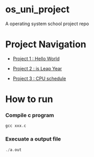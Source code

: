 # os_uni_project
A operating system school project repo

# Project Navigation

* [ Project 1 : Hello World ](https://github.com/lau1944/os_uni_project/tree/hello_world)

* [ Project 2 : is Leap Year ](https://github.com/lau1944/os_uni_project/tree/is_leap)

* [ Project 3 : CPU schedule ](https://github.com/lau1944/os_uni_project/tree/process_thread)


# How to run

### Compile c program 
```c
gcc xxx.c
```

### Execuate a output file
```c
./a.out
```
